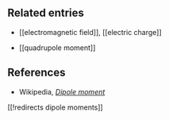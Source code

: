 
## Related entries

* [[electromagnetic field]], [[electric charge]]

* [[quadrupole moment]]

## References

* Wikipedia, _[Dipole moment](https://en.wikipedia.org/wiki/Dipole_moment)_

[[!redirects dipole moments]]